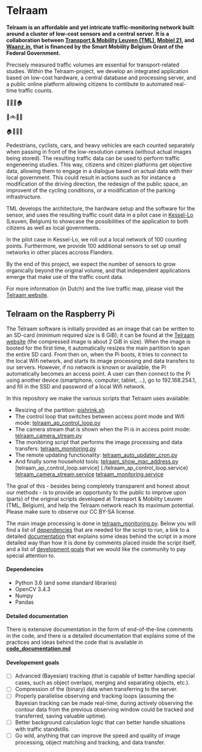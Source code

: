 # Telraam

**Telraam is an affordable and yet intricate traffic-monitoring network built around a cluster of low-cost sensors and a central server. It is a collaboration between [Transport & Mobility Leuven (TML)](https://www.tmleuven.be/en/), [Mobiel 21](https://www.mobiel21.be/), and [Waanz.in](https://waanz.in/), that is financed by the Smart Mobility Belgium Grant of the Federal Government.**

Precisely measured traffic volumes are essential for transport-related studies. Within the Telraam-project, we develop an integrated application based on low-cost hardware, a central database and processing server, and a public online platform allowing citizens to contibute to automated real-time traffic counts.

:office::hotel::deciduous_tree::house:

:runner::bike::car::articulated_lorry:

:house::deciduous_tree::office::hotel:


Pedestrians, cyclists, cars, and heavy vehicles are each counted separately when passing in front of the low-resolution camera (without actual images being stored). The resulting traffic data can be used to perform traffic engeneering studies. This way, citizens and citizen platforms get objective data, allowing them to engage in a dialogue based on actual data with their local government. This could result in actions such as for instance a modification of the driving direction, the redesign of the public space, an improvent of the cycling conditions, or a modification of the parking infrastructure.

TML develops the architecture, the hardware setup and the software for the sensor, and uses the resulting traffic count data in a pilot case in [Kessel-Lo](https://www.google.com/maps/place/Kessel-Lo,+3010+Leuven/) (Leuven, Belgium) to showcase the possibilities of the application to both citizens as well as local governments.

In the pilot case in Kessel-Lo, we roll out a local network of 100 counting points. Furthermore, we provide 100 additional sensors to set up small networks in other places accross Flanders. 

By the end of this project, we expect the number of sensors to grow organically beyond the original volume, and that independent applications emerge that make use of the traffic count data.

For more information (in Dutch) and the live traffic map, please visit the [Telraam website](https://telraam.net/).

## Telraam on the Raspberry Pi

The Telraam software is initially provided as an image that can be written to an SD-card (minimum required size is 8 GiB); it can be found at the [Telraam website](https://telraam-api.net/telraam-sd-image.zip) (the compressed image is about 2 GiB in size). When the image is booted for the first time, it automatically resizes the main partition to span the entire SD card. From then on, when the Pi boots, it tries to connect to the local Wifi network, and starts its image processing and data transfers to our servers. However, if no network is known or available, the Pi automatically becomes an access point. A user can then connect to the Pi using another device (smartphone, computer, tablet, ...), go to 192.168.254.1, and fill in the SSD and password of a local Wifi network.  

In this repository we make the various scripts that Telraam uses available:
* Resizing of the partition: [pishrink.sh](./pishrink.sh)
* The control loop that switches between access point mode and Wifi mode: [telraam_ap_control_loop.py](./telraam_ap_control_loop.py)
* The camera stream that is shown when the Pi is in access point mode: [telraam_camera_stream.py](./telraam_camera_stream.py)
* The monitoring script that performs the image processing and data transfers: [telraam_monitoring.py](./telraam_monitoring.py)
* The remote updating functionality: [telraam_auto_updater_cron.py](./telraam_auto_updater_cron.py)
* And finally some household tools: [telraam_show_mac_address.py](./telraam_show_mac_address.py) [telraam_ap_control_loop.service] (./telraam_ap_control_loop.service) [telraam_camera_stream.service](./telraam_camera_stream.service) [telraam_monitoring.service](./telraam_monitoring.service)

The goal of this - besides being completely transparent and honest about our methods - is to provide an opportunity to the public to improve upon (parts) of the original scripts developed at Transport & Mobility Leuven (TML, Belgium), and help the Telraam network reach its maximum potential. Please make sure to observe our CC BY-SA license.

The main image processing is done in [telraam_monitoring.py](./telraam_monitoring.py). Below you will find a list of [dependencies](https://github.com/Telraam/Telraam-RPi#dependencies) that are needed for the script to run, a link to a detailed [documentation](https://github.com/Telraam/Telraam-RPi#detailed-documentation) that explains some ideas behind the script in a more detailed way than how it is done by comments placed inside the script itself, and a list of [development goals](https://github.com/Telraam/Telraam-RPi#development-goals) that we would like the community to pay special attention to.

#### Dependencies

- Python 3.6 (and some standard libraries)
- OpenCV 3.4.3
- Numpy
- Pandas

#### Detailed documentation

There is extensive documentation in the form of end-of-the-line comments in the code, and there is a detailed documentation that explains some of the practices and ideas behind the code that is available in **[code_documentation.md](./code_documentation.md)**

#### Developement goals

- [ ] Advanced (Bayesian) tracking (that is capable of better handling special cases, such as object overlaps, merging and separating objects, etc.).
- [ ] Compression of the (binary) data when transferring to the server.
- [ ] Properly parallelise observing and tracking loops (assuming the Bayesian tracking can be made real-time; during actively observing the contour data from the previous observing window could be tracked and transferred, saving valuable uptime).
- [ ] Better background calculation logic that can better handle situations with traffic standstills.
- [ ] Go wild, anything that can improve the speed and quality of image processing, object matching and tracking, and data transfer.
